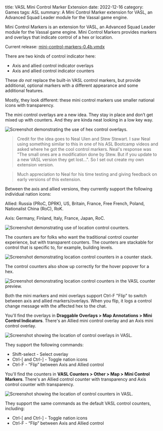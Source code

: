 title: VASL Mini Control Marker Extension
date: 2022-12-16
category: Games
tags: ASL
summary: A Mini Control Marker extension for VASL, an Advanced Squad Leader module for the Vassal game engine.

Mini Control Markers is an extension for VASL, an Advanced Squad Leader module for the Vassal game engine. Mini Control Markers provides markers and overlays that indicate control of a hex or location.

Current release: [mini-control-markers-0.4b.vmdx]({static}/files/mini-control-markers-0.4b.vmdx)

There are two kinds of control indicator here:

- Axis and allied control indicator overlays
- Axis and allied control indicator counters

These _do not_ replace the built-in VASL control markers, but provide additional, optional markers with a different appearance and some additional features.

Mostly, they look different: these mini control markers use smaller national icons with transparency.

The mini control overlays are a new idea. They stay in place and don’t get mixed up with counters. And they are kinda neat looking in a low key way.

![Screenshot demonstrating the use of hex control overlays.]({static}/images/overlay-preview.png)

>Credit for the idea goes to Neal Ulen and Stew Stewart. I saw Neal using something similar to this in one of his ASL Bootcamp videos and asked where he got the cool control markers. Neal's response was "The small ones are a modification done by Stew. But if you update to a new VASL version they get lost...". So I set out create my own extension version.

>Much appreciation to Neal for his time testing and giving feedback on early versions of this extension.

Between the axis and allied versions, they currently support the following individual nation icons:

Allied: Russia (PRoC, DPRK), US, Britain, France, Free French, Poland, Nationalist China (RoC), RoK.

Axis: Germany, Finland, Italy, France, Japan, RoC.

![Screenshot demonstrating use of location control counters.]({static}/images/overlay-icons.png)

The counters are for folks who want the traditional control counter experience, but with transparent counters. The counters are stackable for control that is specific to, for example, building levels.

![Screenshot demonstrating location control counters in a counter stack.]({static}/images/counter-stack.png)

The control counters also show up correctly for the hover popover for a hex.

![Screenshot demonstrating location control counters in the VASL counter preview.]({static}/images/counter-preview.png)

Both the mini markers and mini overlays support Ctrl-F "Flip" to switch between axis and allied markers/overlays. When you flip, it logs a control change message with the affected hex to the chat.

You'll find the overlays in **Draggable Overlays > Map Annotations > Mini Control Indicators**. There's an Allied mini control overlay and an Axis mini control overlay.

![Screenshot showing the location of control overlays in VASL.]({static}/images/overlays.png)

They support the following commands:

- Shift-select      - Select overlay
- Ctrl-[ and Ctrl-] - Toggle nation icons
- Ctrl-F            - “Flip” between Axis and Allied control

You'll find the counters in **VASL Counters > Other > Map > Mini Control Markers**. There's an Allied control counter with transparency and Axis control counter with transparency.

![Screenshot showing the location of control counters in VASL.]({static}/images/counters.png)

They support the same commands as the default VASL control counters, including:

- Ctrl-[ and Ctrl-] - Toggle nation icons
- Ctrl-F            - “Flip” between Axis and Allied control